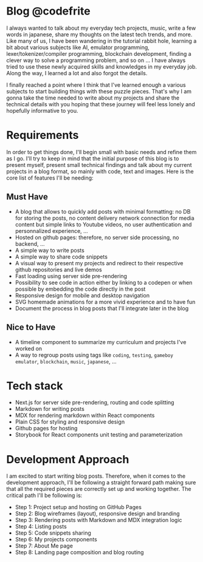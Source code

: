 # Blog @codefrite

I always wanted to talk about my everyday tech projects, music, write a few words in japanese, share my thoughts on the latest tech trends, and more. Like many of us, I have been wandering in the tutorial rabbit hole, learning a bit about various subjects like AI, emulator programming, lexer/tokenizer/compiler programming, blockchain development, finding a clever way to solve a programming problem, and so on ... I have always tried to use these newly acquired skills and knowledges in my everyday job. Along the way, I learned a lot and also forgot the details.

I finally reached a point where I think that I've learned enough a various subjects to start building things with these puzzle pieces. That's why I am gonna take the time needed to write about my projects and share the technical details with you hoping that these journey will feel less lonely and hopefully informative to you.

# Requirements

In order to get things done, I'll begin small with basic needs and refine them as I go. I'll try to keep in mind that the initial purpose of this blog is to present myself, present small technical findings and talk about my current projects in a blog format, so mainly with code, text and images. Here is the core list of features I'll be needing:

## Must Have

- A blog that allows to quickly add posts with minimal formatting: no DB for storing the posts, no content delivery network connection for media content but simple links to Youtube videos, no user authentication and personnalized experience, ...
- Hosted on github pages: therefore, no server side processing, no backend, ...
- A simple way to write posts
- A simple way to share code snippets
- A visual way to present my projects and redirect to their respective github repositories and live demos
- Fast loading using server side pre-rendering
- Possibility to see code in action either by linking to a codepen or when possible by embedding the code directly in the post
- Responsive design for mobile and desktop navigation
- SVG homemade animations for a more vivid experience and to have fun
- Document the process in blog posts that I'll integrate later in the blog

## Nice to Have

- A timeline component to summarize my curriculum and projects I've worked on
- A way to regroup posts using tags like `coding`, `testing`, `gameboy emulator`, `blockchain`, `music`, `japanese`, ...

# Tech stack

- Next.js for server side pre-rendering, routing and code splitting
- Markdown for writing posts
- MDX for rendering markdown within React components
- Plain CSS for styling and responsive design
- Github pages for hosting
- Storybook for React components unit testing and parameterization

# Development Approach

I am excited to start writing blog posts. Therefore, when it comes to the development approach, I'll be following a straight forward path making sure that all the required pieces are correctly set up and working together. The critical path I'll be following is:

- Step 1: Project setup and hosting on GitHub Pages
- Step 2: Blog wireframes (layout), responsive design and branding
- Step 3: Rendering posts with Markdown and MDX integration logic
- Step 4: Listing posts
- Step 5: Code snippets sharing
- Step 6: My projects components
- Step 7: About Me page
- Step 8: Landing page composition and blog routing
